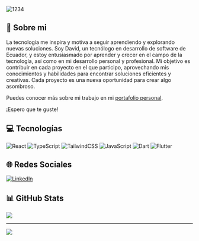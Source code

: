 ![1234](https://github.com/user-attachments/assets/0f244c1a-48db-45e4-b613-9a79e57b9516)

## 💫 Sobre mi
La tecnología me inspira y motiva a seguir aprendiendo y explorando nuevas soluciones. Soy David, un tecnólogo en desarrollo de software de Ecuador, y estoy entusiasmado por aprender y crecer en el campo de la tecnología, así como en mi desarrollo personal y profesional. Mi objetivo es contribuir en cada proyecto en el que participo, aprovechando mis conocimientos y habilidades para encontrar soluciones eficientes y creativas. Cada proyecto es una nueva oportunidad para crear algo asombroso.

Puedes conocer más sobre mi trabajo en mi [portafolio personal](https://portfolio-david-simba.vercel.app/).

¡Espero que te guste!

## 💻 Tecnologías
![React](https://img.shields.io/badge/react-%2320232a.svg?style=for-the-badge&logo=react&logoColor=%2361DAFB) 
![TypeScript](https://img.shields.io/badge/typescript-%23007ACC.svg?style=for-the-badge&logo=typescript&logoColor=white) 
![TailwindCSS](https://img.shields.io/badge/tailwindcss-%2338B2AC.svg?style=for-the-badge&logo=tailwind-css&logoColor=white) 
![JavaScript](https://img.shields.io/badge/javascript-%23323330.svg?style=for-the-badge&logo=javascript&logoColor=%23F7DF1E) 
![Dart](https://img.shields.io/badge/dart-%230175C2.svg?style=for-the-badge&logo=dart&logoColor=white) 
![Flutter](https://img.shields.io/badge/Flutter-%2302569B.svg?style=for-the-badge&logo=Flutter&logoColor=white)

## 🌐 Redes Sociales
[![LinkedIn](https://img.shields.io/badge/LinkedIn-%230077B5.svg?logo=linkedin&logoColor=white)](https://linkedin.com/in/cristian-simba) 


## 📊 GitHub Stats
![](https://github-readme-stats.vercel.app/api/top-langs/?username=cristian-simba&theme=github_dark&hide_border=false&include_all_commits=true&count_private=true&layout=compact)

---
[![](https://visitcount.itsvg.in/api?id=cristian-simba&icon=0&color=8)](https://visitcount.itsvg.in)

<!-- Proudly created with GPRM ( https://gprm.itsvg.in ) -->
